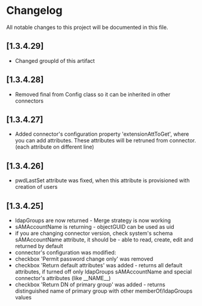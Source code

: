 # Changelog
All notable changes to this project will be documented in this file.

## [1.3.4.29]
- Changed groupId of this artifact

## [1.3.4.28]
- Removed final from Config class so it can be inherited in other connectors

## [1.3.4.27]
- Added connector's configuration property 'extensionAttToGet', where you can add attributes. These attributes will be retruned from connector. (each attribute on different line)

## [1.3.4.26]
- pwdLastSet attribute was fixed, when this attribute is provisioned with creation of users

## [1.3.4.25]
- ldapGroups are now returned - Merge strategy is now working
- sAMAccountName is returning - objectGUID can be used as uid
- if you are changing connector version, check system's schema sAMAccountName attribute, it should be - able to read, create, edit and returned by default
- connector's configuration was modified:
 - checkbox 'Permit password change only' was removed
 - checkbox 'Return default attributes' was added - returns all default attributes, if turned off only ldapGroups sAMAccountName and special connector's attributes (like \_\_NAME\_\_)
 - checkbox 'Return DN of primary group' was added - returns distinguished name of primary group with other memberOf/ldapGroups values
